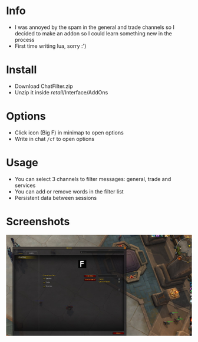 # Info

- I was annoyed by the spam in the general and trade channels so I decided to make an addon so I could learn something new in the process
- First time writing lua, sorry :')

# Install

- Download ChatFilter.zip
- Unzip it inside _retail_/Interface/AddOns

# Options

- Click icon (Big F) in minimap to open options
- Write in chat `/cf` to open options

# Usage

- You can select 3 channels to filter messages: general, trade and services
- You can add or remove words in the filter list
- Persistent data between sessions

# Screenshots

![Menu](images/img.png)
